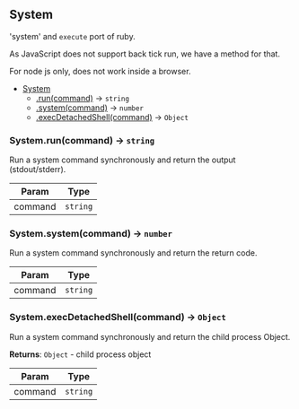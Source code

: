 <a name="System"></a>

## System
'system' and `execute` port of ruby.

As JavaScript does not support back tick run, we have a method for that.

For node js only, does not work inside a browser.

* [System](#System)
    * [.run(command)](#System.run) &rarr; <code>string</code>
    * [.system(command)](#System.system) &rarr; <code>number</code>
    * [.execDetachedShell(command)](#System.execDetachedShell) &rarr; <code>Object</code>

<a name="System.run"></a>

### System.run(command) &rarr; <code>string</code>
Run a system command synchronously and return the output (stdout/stderr).

| Param | Type |
| --- | --- |
| command | <code>string</code> | 

<a name="System.system"></a>

### System.system(command) &rarr; <code>number</code>
Run a system command synchronously and return the return code.

| Param | Type |
| --- | --- |
| command | <code>string</code> | 

<a name="System.execDetachedShell"></a>

### System.execDetachedShell(command) &rarr; <code>Object</code>
Run a system command synchronously and return the child process Object.

**Returns**: <code>Object</code> - child process object  

| Param | Type |
| --- | --- |
| command | <code>string</code> | 

